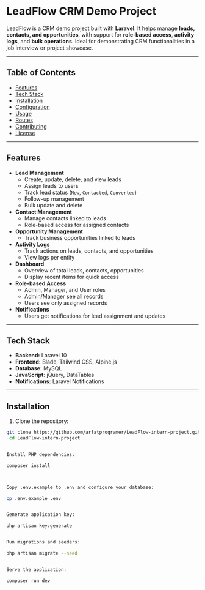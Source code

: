 # LeadFlow CRM Demo Project

LeadFlow is a CRM demo project built with **Laravel**. It helps manage **leads, contacts, and opportunities**, with support for **role-based access**, **activity logs**, and **bulk operations**. Ideal for demonstrating CRM functionalities in a job interview or project showcase.

---

## Table of Contents

- [Features](#features)
- [Tech Stack](#tech-stack)
- [Installation](#installation)
- [Configuration](#configuration)
- [Usage](#usage)
- [Routes](#routes)
- [Contributing](#contributing)
- [License](#license)

---

## Features

- **Lead Management**
  - Create, update, delete, and view leads
  - Assign leads to users
  - Track lead status (`New`, `Contacted`, `Converted`)
  - Follow-up management
  - Bulk update and delete
- **Contact Management**
  - Manage contacts linked to leads
  - Role-based access for assigned contacts
- **Opportunity Management**
  - Track business opportunities linked to leads
- **Activity Logs**
  - Track actions on leads, contacts, and opportunities
  - View logs per entity
- **Dashboard**
  - Overview of total leads, contacts, opportunities
  - Display recent items for quick access
- **Role-based Access**
  - Admin, Manager, and User roles
  - Admin/Manager see all records
  - Users see only assigned records
- **Notifications**
  - Users get notifications for lead assignment and updates

---

## Tech Stack

- **Backend:** Laravel 10  
- **Frontend:** Blade, Tailwind CSS, Alpine.js  
- **Database:** MySQL  
- **JavaScript:** jQuery, DataTables  
- **Notifications:** Laravel Notifications  

---

## Installation

1. Clone the repository:

```bash
git clone https://github.com/arfatprogramer/LeadFlow-intern-project.git
 cd LeadFlow-intern-project


Install PHP dependencies:

composer install



Copy .env.example to .env and configure your database:

cp .env.example .env


Generate application key:

php artisan key:generate


Run migrations and seeders:

php artisan migrate --seed


Serve the application:

composer run dev
